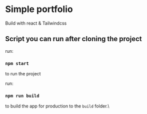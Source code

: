 # Simple portfolio

Build with react & Tailwindcss

## Script you can run after cloning the project

run:

### `npm start`

to run the project

run:

### `npm run build`

to build the app for production to the `build` folder.\
